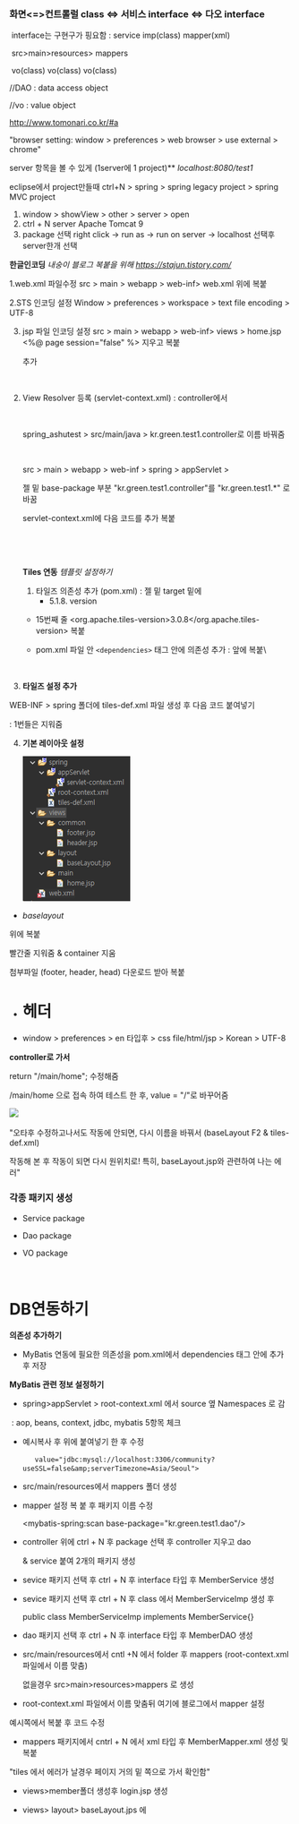 ### 화면<=>컨트롤럴  class <=> 서비스 interface <=> 다오 interface

​     interface는 구현구가 핑요함 :                     service imp(class)                                   mapper(xml) 

​                                                                                                                    src>main>resources> mappers                                                                  

​           vo(class)                                       vo(class)                                         vo(class)

 

//DAO : data access object 

//vo : value object 

http://www.tomonari.co.kr/#a

"browser setting: window > preferences > web browser > use external > chrome"

server 항목을 볼 수 있게 (1server에 1 project)**  *localhost:8080/test1*

eclipse에서 project만들때 ctrl+N > spring > spring legacy project > spring MVC project 

1. window > showView > other > server > open 
2. ctrl + N  server Apache Tomcat 9 
3. package  선택 right click -> run as -> run on server -> localhost 선택후 server한개 선택



**한글인코딩** *내숭이 블로그 복붙을 위해*  *https://stajun.tistory.com/*

1.web.xml 파일수정 
 src > main > webapp > web-inf> web.xml 
</web-app>위에 복붙  

2.STS 인코딩 설정
Window > preferences > workspace > text file encoding > UTF-8 

3. jsp 파일 인코딩 설정
   src > main > webapp > web-inf> views > home.jsp
   <%@ page session="false" %> 지우고 복붙 

   <!DOCTYPE html> 추가 


​

2. View Resolver 등록 (servlet-context.xml)  : controller에서 

   ​

   spring_ashutest > src/main/java > kr.green.test1.controller로 이름 바꿔줌 

   ​

   src > main > webapp > web-inf > spring > appServlet > 

   젤 밑 base-package 부분  "kr.green.test1.controller"를  "kr.green.test1.*" 로 바꿈 

   servlet-context.xml에 다음 코드를 추가 복붙 

   ​

   ​

   **Tiles 연동** *템플릿 설정하기* 

   1. 타일즈 의존성 추가 (pom.xml) : 젤 밑 target 밑에
      - 5.1.8. version 

   - 15번째 줄 <org.apache.tiles-version>3.0.8</org.apache.tiles-version> 복붙


   - pom.xml 파일 안 `<dependencies>` 태그 안에 의존성 추가 : </dependencies> 앞에 복붙\

   ​

3. **타일즈 설정 추가** 

WEB-INF > spring 폴더에 tiles-def.xml 파일 생성 후 다음 코드 붙여넣기

: 1번들은 지워줌 



4. **기본 레이아웃 설정** 

   ![](./캡처.PNG)

- *baselayout* 

<html>위에 <!DOCTYPE html> 복붙 

빨간줄 지워줌  & container 지움 

첨부파일 (footer, header, head) 다운로드 받아 복붙 

- <h1>헤더</h1>



- window > preferences > en 타입후  > css file/html/jsp > Korean > UTF-8



**controller로 가서** 

return "/main/home"; 수정해줌 

/main/home 으로 접속 하여 테스트 한 후, value = "/"로 바꾸어줌 

![](D:\JAVA_ashu\JAVA_ashu-\spring_ashu\controller.PNG)



"오타후 수정하고나서도 작동에 안되면, 다시 이름을 바꿔서 (baseLayout F2 & tiles-def.xml)

 작동해 본 후 작동이 되면 다시 원위치로! 특히, baseLayout.jsp와 관련하여 나는 에러" 



### 각종 패키지 생성 

- Service package


- Dao package


- VO package 

  ​

# **DB연동하기** 

**의존성 추가하기**

- MyBatis 연동에 필요한 의존성을 pom.xml에서 dependencies 태그 안에 추가 후 저장

**MyBatis 관련 정보 설정하기** 

- spring>appServlet > root-context.xml 에서  source 옆 Namespaces 로 감 

​       : aop, beans, context, jdbc, mybatis 5항목 체크 

- 예시복사 후 </beans>위에 붙여넣기 한 후 수정 

         value="jdbc:mysql://localhost:3306/community?useSSL=false&amp;serverTimezone=Asia/Seoul">
    </property>
    <property name="username" value="root"></property>
    <property name="password" value="cjgreen"></property>
    </bean> 
- src/main/resources에서 mappers 폴더 생성 

- mapper 설정 복 붙 후 패키지 이름 수정 

  <mybatis-spring:scan base-package="kr.green.test1.dao"/>


- controller 위에 ctrl + N  후 package 선택 후 controller 지우고 dao

   & service 붙여 2개의 패키지 생성 


- sevice 패키지 선택 후 ctrl + N 후 interface 타입 후 MemberService 생성 


- sevice 패키지 선택 후 ctrl + N 후 class 에서 MemberServiceImp 생성 후 

  public class MemberServiceImp implements MemberService{}

- dao 패키지 선택 후 ctrl + N 후 interface 타입 후 MemberDAO 생성 


- src/main/resources에서 cntl +N 에서 folder 후 mappers (root-context.xml 파일에서 이름 맞춤)

  없을경우 src>main>resources>mappers 로 생성 


-  root-context.xml 파일에서 이름 맞춤뒤  여기에 블로그에서 mapper 설정 

  예시쪽에서 복붙 후 코드 수정 

- mappers 패키지에서 cntrl + N 에서 xml 타입 후 MemberMapper.xml 생성 및 복붙 

    <mapper namespace="kr.green.test1.dao.MemberDAO">

"tiles 에서 에러가 날경우 페이지 거의 밑 쪽으로 가서 확인함"

- views>member폴더 생성후 login.jsp 생성 


- views> layout> baseLayout.jps 에 <title> 밑에 bootstrap 4줄 복붙 

"ctrl+ space는 자동 완성 코드"   



**VO class 만들기** : *비닐봉투와 같은 역할* 

- vo 패키지(.vo) 먼저 만든 후,  class 이름 맨 뒤에 VO를 붙여 만든다 


- table을 보고 객체 만듬 private String me_id; 등등


- getter/ setter &@toString 생성 


- login.jsp : name 에 맞는 객체 이름으로 넣어주고 




**Service package** > service (Interface) > service(class)Imp : implements .. & @Service

**Dao package** > dao(interface )



controller 에서 loginGet을 되는지 안되는지 확인 

- controller: 복붙후 GET을 POST로 바꿔주고 


- @RequestMapping(value = "/login", method = RequestMethod.POST)

  public ModelAndView loginPost(ModelAndView mv, MemberVO user) {
  	System.out.println(user);
  	mv.setViewName("/member/login");
  	return mv;
  }
  "데이터를 전송하면 반드시 sysout으로 콘솔에서 확인" 

sysout 지우고

 *@Autowired*

	MemberService memberService; 

MemberServiceImp로 가서 @Service 넣어줌 



#### dao와 mapper.xml 맞춰줘야 함

public interface MemberDAO {

	MemberVO getMember(@Param("me_id")String me_id);
}

<mapper namespace="kr.green.test1.dao.MemberDAO">

	<select id="getMember" resultType="kr.green.test1.vo.MemberVO">
	select*from member where me_id = #{me_id}
	</select>
</mapper>

확인위해 MemberServiceImp로 가서 sysout

MemberVO dbUser = memberDao.getMember(user.getMe_id());

	System.out.println(dbUser);
	return null;














